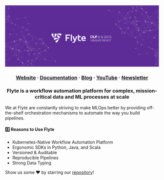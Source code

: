 ![Flyte Image](https://raw.githubusercontent.com/flyteorg/static-resources/main/common/flyte_cover.jpg)

<html>
  <h3 align="center">
  <a href="https://flyte.org">Website</a>
  <span> · </span>
  <a href="https://docs.flyte.org/">Documentation</a>
  <span> · </span>
  <a href="https://blog.flyte.org/">Blog</a>
  <span> · </span>
  <a href="https://www.youtube.com/channel/UCNduEoLOToNo3nFVly-vUTQ/playlists">YouTube</a>
  <span> · </span>
  <a href="https://www.getrevue.co/profile/flyte">Newsletter</a>
  </h3>
</html>

<html>
  <h3 align="center">
  Flyte is a workflow automation platform for complex, mission-critical data and ML processes at scale
  </h3>
</html>

We at Flyte are constantly striving to make MLOps better by providing off-the-shelf orchestration mechanisms to automate the way you build pipelines.

#### 5️⃣ Reasons to Use Flyte

- Kubernetes-Native Workflow Automation Platform
- Ergonomic SDKs in Python, Java, and Scala
- Versioned & Auditable
- Reproducible Pipelines
- Strong Data Typing

Show us some ❤️ by starring our [repository](https://github.com/flyteorg/flyte)!
